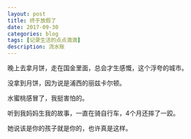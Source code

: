 ```yaml
---
layout: post
title: 终于放假了
date: 2017-09-30
categories: blog
tags: [记录生活的点点滴滴]
description: 流水账
---
```


晚上去拿月饼，走在国金里面，总会才生感慨，这个浮夸的城市。

没拿到月饼，因为说是浦西的丽兹卡尔顿。

水蜜桃感冒了，我挺害怕的。

听到我妈妈生我的故事，一直在骑自行车，4个月还摔了一跤。

她说该是你的孩子就是你的，也许真是这样。







 
















